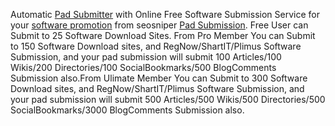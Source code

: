 Automatic [Pad Submitter](http://software.seosniper.net) with Online
Free Software Submission Service for your [software
promotion](http://software.seosniper.net) from seosniper [Pad
Submission](http://software.seosniper.net). Free User can Submit to 25
Software Download Sites. From Pro Member You can Submit to 150 Software
Download sites, and RegNow/ShartIT/Plimus Software Submission, and your
pad submission will submit 100 Articles/100 Wikis/200 Directories/100
SocialBookmarks/500 BlogComments Submission also.From Ulimate Member You
can Submit to 300 Software Download sites, and RegNow/ShartIT/Plimus
Software Submission, and your pad submission will submit 500
Articles/500 Wikis/500 Directories/500 SocialBookmarks/3000 BlogComments
Submission also.